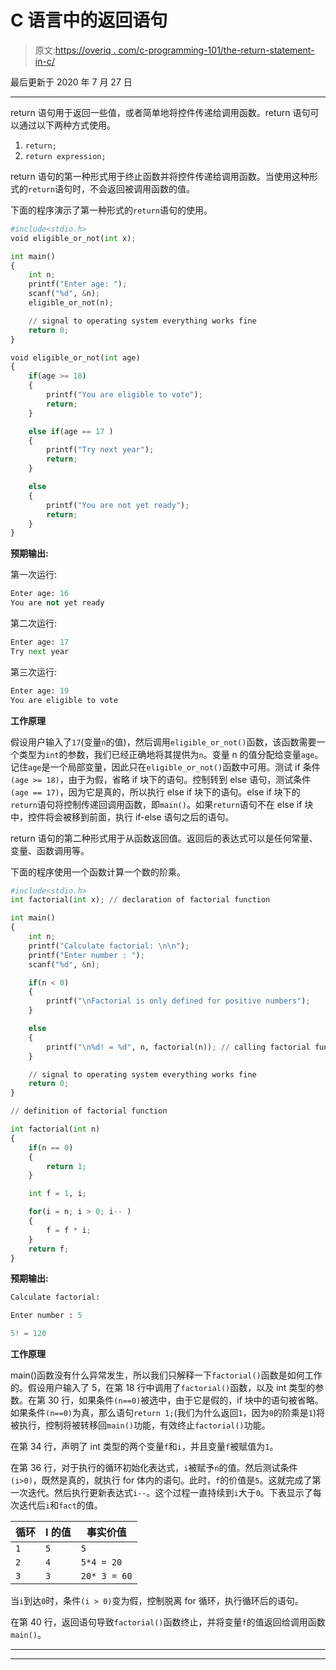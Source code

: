 # C 语言中的返回语句

> 原文:[https://overiq . com/c-programming-101/the-return-statement-in-c/](https://overiq.com/c-programming-101/the-return-statement-in-c/)

最后更新于 2020 年 7 月 27 日

* * *

return 语句用于返回一些值，或者简单地将控件传递给调用函数。return 语句可以通过以下两种方式使用。

1.  `return;`
2.  `return expression;`

return 语句的第一种形式用于终止函数并将控件传递给调用函数。当使用这种形式的`return`语句时，不会返回被调用函数的值。

下面的程序演示了第一种形式的`return`语句的使用。

```py
#include<stdio.h>
void eligible_or_not(int x);

int main()
{
    int n;
    printf("Enter age: ");
    scanf("%d", &n);
    eligible_or_not(n);

    // signal to operating system everything works fine
    return 0;
}

void eligible_or_not(int age)
{
    if(age >= 18)
    {
        printf("You are eligible to vote");
        return;
    }

    else if(age == 17 )
    {
        printf("Try next year");
        return;
    }

    else
    {
        printf("You are not yet ready");
        return;
    }
}

```

**预期输出:**

第一次运行:

```py
Enter age: 16
You are not yet ready

```

第二次运行:

```py
Enter age: 17
Try next year

```

第三次运行:

```py
Enter age: 19
You are eligible to vote

```

**工作原理**

假设用户输入了`17`(变量`n`的值)，然后调用`eligible_or_not()`函数，该函数需要一个类型为`int`的参数，我们已经正确地将其提供为`n`。变量 n 的值分配给变量`age`。记住`age`是一个局部变量，因此只在`eligible_or_not()`函数中可用。测试 if 条件`(age >= 18)`，由于为假，省略 if 块下的语句。控制转到 else 语句，测试条件`(age == 17)`，因为它是真的，所以执行 else if 块下的语句。else if 块下的`return`语句将控制传递回调用函数，即`main()`。如果`return`语句不在 else if 块中，控件将会被移到前面，执行 if-else 语句之后的语句。

return 语句的第二种形式用于从函数返回值。返回后的表达式可以是任何常量、变量、函数调用等。

下面的程序使用一个函数计算一个数的阶乘。

```py
#include<stdio.h>
int factorial(int x); // declaration of factorial function

int main()
{
    int n;
    printf("Calculate factorial: \n\n");
    printf("Enter number : ");
    scanf("%d", &n);

    if(n < 0)
    {
        printf("\nFactorial is only defined for positive numbers");
    }

    else
    {
        printf("\n%d! = %d", n, factorial(n)); // calling factorial function
    }

    // signal to operating system everything works fine
    return 0;
}

// definition of factorial function

int factorial(int n)
{
    if(n == 0)
    {
        return 1;
    }

    int f = 1, i;

    for(i = n; i > 0; i-- )
    {
        f = f * i;
    }
    return f;
}

```

**预期输出:**

```py
Calculate factorial:

Enter number : 5

5! = 120

```

**工作原理**

main()函数没有什么异常发生，所以我们只解释一下`factorial()`函数是如何工作的。假设用户输入了 5，在第 18 行中调用了`factorial()`函数，以及 int 类型的参数。在第 30 行，如果条件`(n==0)`被选中，由于它是假的，if 块中的语句被省略。如果条件`(n==0)`为真，那么语句`return 1;`(我们为什么返回`1`，因为`0`的阶乘是`1`)将被执行，控制将被转移回`main()`功能，有效终止`factorial()`功能。

在第 34 行，声明了 int 类型的两个变量`f`和`i`，并且变量`f`被赋值为`1`。

在第 36 行，对于执行的循环初始化表达式，`i`被赋予`n`的值。然后测试条件`(i>0)`，既然是真的，就执行 for 体内的语句。此时，`f`的价值是`5`。这就完成了第一次迭代。然后执行更新表达式`i--`。这个过程一直持续到`i`大于`0`。下表显示了每次迭代后`i`和`fact`的值。

| 循环 | I 的值 | 事实价值 |
| --- | --- | --- |
| `1` | `5` | `5` |
| `2` | `4` | `5*4 = 20` |
| `3` | `3` | `20* 3 = 60` |

当`i`到达`0`时，条件`(i > 0)`变为假，控制脱离 for 循环，执行循环后的语句。

在第 40 行，返回语句导致`factorial()`函数终止，并将变量`f`的值返回给调用函数`main()`。

* * *

* * *